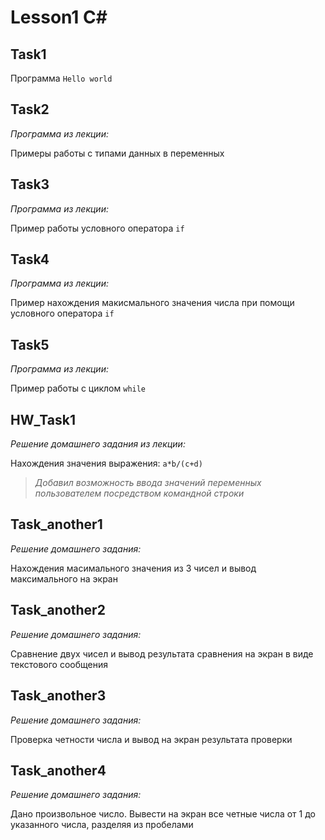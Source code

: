 # Lesson1 C#
## Task1
Программа `Hello world`
## Task2

*Программа из лекции:*

Примеры работы с типами данных в переменных
## Task3

*Программа из лекции:*

Пример работы условного оператора `if`

## Task4

*Программа из лекции:*

Пример нахождения макисмального значения числа при помощи условного оператора `if`

## Task5

*Программа из лекции:*

Пример работы с циклом `while`

## HW_Task1

*Решение домашнего задания из лекции:*

Нахождения значения выражения: `a*b/(c+d)`

> *Добавил возможность ввода значений переменных пользователем посредством командной строки*

## Task_another1
*Решение домашнего задания:*

Нахождения масимального значения из 3 чисел и вывод максимального на экран

## Task_another2
*Решение домашнего задания:*

Сравнение двух чисел и вывод результата сравнения на экран в виде текстового сообщения

## Task_another3
*Решение домашнего задания:*

Проверка четности числа и вывод на экран результата проверки

## Task_another4
*Решение домашнего задания:*

Дано произвольное число. Вывести на экран все четные числа от 1 до указанного числа, разделяя из пробелами


